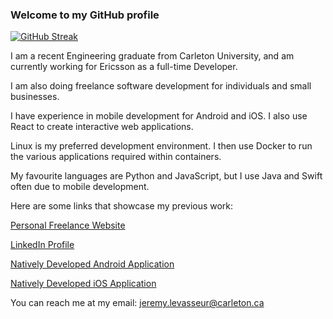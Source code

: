 ### Welcome to my GitHub profile

[![GitHub Streak](https://github-readme-streak-stats.herokuapp.com/?user=jeremylevasseur&theme=dark)](https://www.linkedin.com/in/jeremy-levasseur-008209137/)

I am a recent Engineering graduate from Carleton University, and am currently working for Ericsson as a full-time Developer.

I am also doing freelance software development for individuals and small businesses.

I have experience in mobile development for Android and iOS. I also use React to create interactive web applications.

Linux is my preferred development environment. I then use Docker to run the various applications required within containers.

My favourite languages are Python and JavaScript, but I use Java and Swift often due to mobile development.

Here are some links that showcase my previous work:

[Personal Freelance Website](https://www.nautilusdevelopment.ca/)

[LinkedIn Profile](https://www.linkedin.com/in/jeremy-levasseur-008209137/)

[Natively Developed Android Application](https://youtu.be/1iAqKLFYIHs)

[Natively Developed iOS Application](https://youtu.be/OFexwWnsxmQ)

You can reach me at my email: jeremy.levasseur@carleton.ca

<!--
**jeremylevasseur/jeremylevasseur** is a ✨ _special_ ✨ repository because its `README.md` (this file) appears on your GitHub profile.

Here are some ideas to get you started:

- 🔭 I’m currently working on ...
- 🌱 I’m currently learning ...
- 👯 I’m looking to collaborate on ...
- 🤔 I’m looking for help with ...
- 💬 Ask me about ...
- 📫 How to reach me: ...
- 😄 Pronouns: ...
- ⚡ Fun fact: ...
-->
